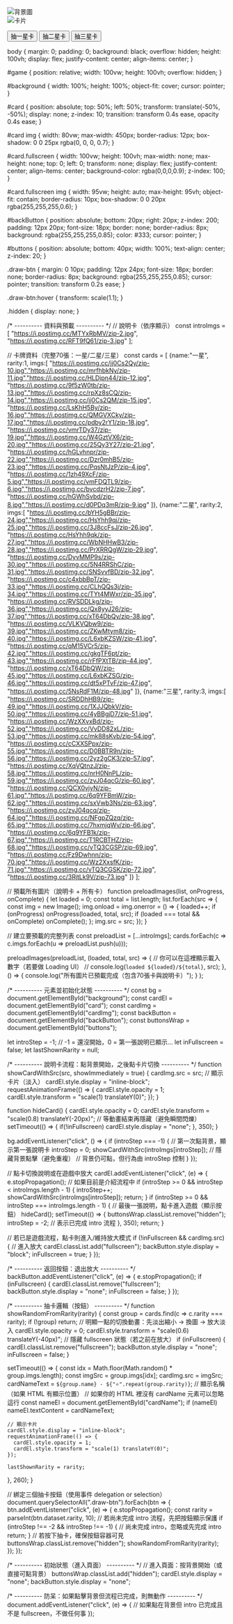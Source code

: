 <div id="game">
  <img id="background" src="https://i.postimg.cc/BbMSWcJZ/zip-1.jpg" alt="背景圖" />

  <div id="card" class="hidden">
    <img id="cardImg" src="" alt="卡片" />
  </div>

  <button id="backButton" style="display:none;">返回</button>

  <div id="buttons" class="hidden">
    <button class="draw-btn" data-rarity="1">抽一星卡</button>
    <button class="draw-btn" data-rarity="2">抽二星卡</button>
    <button class="draw-btn" data-rarity="3">抽三星卡</button>
  </div>
</div>

body {
  margin: 0;
  padding: 0;
  background: black;
  overflow: hidden;
  height: 100vh;
  display: flex;
  justify-content: center;
  align-items: center;
}

#game {
  position: relative;
  width: 100vw;
  height: 100vh;
  overflow: hidden;
}

#background {
  width: 100%;
  height: 100%;
  object-fit: cover;
  cursor: pointer;
}

#card {
  position: absolute;
  top: 50%;
  left: 50%;
  transform: translate(-50%, -50%);
  display: none;
  z-index: 10;
  transition: transform 0.4s ease, opacity 0.4s ease;
}

#card img {
  width: 80vw;
  max-width: 450px;
  border-radius: 12px;
  box-shadow: 0 0 25px rgba(0, 0, 0, 0.7);
}

#card.fullscreen {
  width: 100vw;
  height: 100vh;
  max-width: none;
  max-height: none;
  top: 0;
  left: 0;
  transform: none;
  display: flex;
  justify-content: center;
  align-items: center;
  background-color: rgba(0,0,0,0.9);
  z-index: 100;
}

#card.fullscreen img {
  width: 95vw;
  height: auto;
  max-height: 95vh;
  object-fit: contain;
  border-radius: 10px;
  box-shadow: 0 0 20px rgba(255,255,255,0.6);
}

#backButton {
  position: absolute;
  bottom: 20px;
  right: 20px;
  z-index: 200;
  padding: 12px 20px;
  font-size: 18px;
  border: none;
  border-radius: 8px;
  background: rgba(255,255,255,0.85);
  color: #333;
  cursor: pointer;
}

#buttons {
  position: absolute;
  bottom: 40px;
  width: 100%;
  text-align: center;
  z-index: 20;
}

.draw-btn {
  margin: 0 10px;
  padding: 12px 24px;
  font-size: 18px;
  border: none;
  border-radius: 8px;
  background: rgba(255,255,255,0.85);
  cursor: pointer;
  transition: transform 0.2s ease;
}

.draw-btn:hover {
  transform: scale(1.1);
}

.hidden {
  display: none;
}

/* ---------- 資料與預載 ---------- */
// 說明卡（依序顯示）
const introImgs = [
  "https://i.postimg.cc/MTYxRbMV/zip-2.jpg",
  "https://i.postimg.cc/RFT9fQ61/zip-3.jpg"
];

// 卡牌資料（完整70張：一星/二星/三星）
const cards = [
  {name:"一星", rarity:1, imgs:[
    "https://i.postimg.cc/jj0Cs2Qy/zip-10.jpg","https://i.postimg.cc/mrfhbkNy/zip-11.jpg","https://i.postimg.cc/HLDjpn44/zip-12.jpg",
    "https://i.postimg.cc/9f5zW0tb/zip-13.jpg","https://i.postimg.cc/rpXz8sCQ/zip-14.jpg","https://i.postimg.cc/jj0Cs2QM/zip-15.jpg",
    "https://i.postimg.cc/LsKhH5By/zip-16.jpg","https://i.postimg.cc/QMGVXCky/zip-17.jpg","https://i.postimg.cc/pdby2rY1/zip-18.jpg",
    "https://i.postimg.cc/vmrTDy37/zip-19.jpg","https://i.postimg.cc/W4GztVX6/zip-20.jpg","https://i.postimg.cc/25Qy3Y27/zip-21.jpg",
    "https://i.postimg.cc/hGLvhnpr/zip-22.jpg","https://i.postimg.cc/Dzr0mhB5/zip-23.jpg","https://i.postimg.cc/PqsNtJzP/zip-4.jpg",
    "https://i.postimg.cc/1zh49XcF/zip-5.jpg","https://i.postimg.cc/vmFDQTL9/zip-6.jpg","https://i.postimg.cc/bvcdzrH2/zip-7.jpg",
    "https://i.postimg.cc/hGWhSvbd/zip-8.jpg","https://i.postimg.cc/d0PDq3mR/zip-9.jpg"
  ]},
  {name:"二星", rarity:2, imgs:[
    "https://i.postimg.cc/bYH5gBBr/zip-24.jpg","https://i.postimg.cc/HsYhh9qj/zip-25.jpg","https://i.postimg.cc/3J8ccFsJ/zip-26.jpg",
    "https://i.postimg.cc/HsYhh9qk/zip-27.jpg","https://i.postimg.cc/WbNHHwB3/zip-28.jpg","https://i.postimg.cc/PrXRRQgW/zip-29.jpg",
    "https://i.postimg.cc/DyvMMP9s/zip-30.jpg","https://i.postimg.cc/5N4RRShC/zip-31.jpg","https://i.postimg.cc/SNSvvfBD/zip-32.jpg",
    "https://i.postimg.cc/c4xbbBpT/zip-33.jpg","https://i.postimg.cc/CLhQQs3j/zip-34.jpg","https://i.postimg.cc/TYt4MWxr/zip-35.jpg",
    "https://i.postimg.cc/RVSDDLkg/zip-36.jpg","https://i.postimg.cc/Qx8yyJ26/zip-37.jpg","https://i.postimg.cc/xT64DbQy/zip-38.jpg",
    "https://i.postimg.cc/VLKVQbw9/zip-39.jpg","https://i.postimg.cc/ZKwMtym8/zip-40.jpg","https://i.postimg.cc/L6xbKZSW/zip-41.jpg",
    "https://i.postimg.cc/qM15VCr5/zip-42.jpg","https://i.postimg.cc/gkgTF6pt/zip-43.jpg","https://i.postimg.cc/rFfPXtTB/zip-44.jpg",
    "https://i.postimg.cc/xT64DbQW/zip-45.jpg","https://i.postimg.cc/L6xbKZSG/zip-46.jpg","https://i.postimg.cc/dt5xPTvF/zip-47.jpg",
    "https://i.postimg.cc/5NsRdF1M/zip-48.jpg"
  ]},
  {name:"三星", rarity:3, imgs:[
    "https://i.postimg.cc/SRDDhHB9/zip-49.jpg","https://i.postimg.cc/1XJJQbkV/zip-50.jpg","https://i.postimg.cc/4yBBgjD7/zip-51.jpg",
    "https://i.postimg.cc/WzXXvxBd/zip-52.jpg","https://i.postimg.cc/VvDD82xL/zip-53.jpg","https://i.postimg.cc/mk88sKvb/zip-54.jpg",
    "https://i.postimg.cc/cCXXSPpx/zip-55.jpg","https://i.postimg.cc/D0BBTR9n/zip-56.jpg","https://i.postimg.cc/2yz2gCK3/zip-57.jpg",
    "https://i.postimg.cc/XqVQtnzJ/zip-58.jpg","https://i.postimg.cc/nrH0NnPL/zip-59.jpg","https://i.postimg.cc/zvJ04qcG/zip-60.jpg",
    "https://i.postimg.cc/QCX0vjyN/zip-61.jpg","https://i.postimg.cc/6q9YFBmW/zip-62.jpg","https://i.postimg.cc/sxVwb3Ns/zip-63.jpg",
    "https://i.postimg.cc/zvJ04qcq/zip-64.jpg","https://i.postimg.cc/NFgpZQzq/zip-65.jpg","https://i.postimg.cc/7hxmjqWv/zip-66.jpg",
    "https://i.postimg.cc/6q9YFB1k/zip-67.jpg","https://i.postimg.cc/T1RCBTHZ/zip-68.jpg","https://i.postimg.cc/vTQ3CGSP/zip-69.jpg",
    "https://i.postimg.cc/Fz9Dwhnn/zip-70.jpg","https://i.postimg.cc/Wz2XxsfK/zip-71.jpg","https://i.postimg.cc/vTQ3CGSK/zip-72.jpg",
    "https://i.postimg.cc/3RjtLk9V/zip-73.jpg"
  ]}
];

// 預載所有圖片（說明卡 + 所有卡）
function preloadImages(list, onProgress, onComplete) {
  let loaded = 0;
  const total = list.length;
  list.forEach(src => {
    const img = new Image();
    img.onload = img.onerror = () => {
      loaded++;
      if (onProgress) onProgress(loaded, total, src);
      if (loaded === total && onComplete) onComplete();
    };
    img.src = src;
  });
}

// 建立要預載的完整列表
const preloadList = [...introImgs];
cards.forEach(c => c.imgs.forEach(u => preloadList.push(u)));

preloadImages(preloadList,
  (loaded, total, src) => {
    // 你可以在這裡顯示載入數字（若要做 Loading UI）
    // console.log(`loaded ${loaded}/${total}`, src);
  },
  () => {
    console.log("所有圖片已預載完成（包含70張卡與說明卡）");
  }
);

/* ---------- 元素並初始化狀態 ---------- */
const bg = document.getElementById("background");
const cardEl = document.getElementById("card");
const cardImg = document.getElementById("cardImg");
const backButton = document.getElementById("backButton");
const buttonsWrap = document.getElementById("buttons");

let introStep = -1;   // -1 = 還沒開始，0 = 第一張說明已顯示...
let inFullscreen = false;
let lastShownRarity = null;

/* ---------- 說明卡流程：點背景開始，之後點卡片切換 ---------- */
function showCardWithSrc(src, showImmediately = true) {
  cardImg.src = src;
  // 顯示卡片（淡入）
  cardEl.style.display = "inline-block";
  requestAnimationFrame(() => {
    cardEl.style.opacity = 1;
    cardEl.style.transform = "scale(1) translateY(0)";
  });
}

function hideCard() {
  cardEl.style.opacity = 0;
  cardEl.style.transform = "scale(0.8) translateY(-20px)";
  // 等動畫結束再隱藏（避免瞬間閃爍）
  setTimeout(() => { if(!inFullscreen) cardEl.style.display = "none"; }, 350);
}

bg.addEventListener("click", () => {
  if (introStep === -1) {
    // 第一次點背景，顯示第一張說明卡
    introStep = 0;
    showCardWithSrc(introImgs[introStep]);
    // 隱藏背景點擊（避免重複）
    // 背景仍可點，但行為由 introStep 控制
  }
});

// 點卡切換說明或在遊戲中放大
cardEl.addEventListener("click", (e) => {
  e.stopPropagation();
  // 如果目前是介紹流程中
  if (introStep >= 0 && introStep < introImgs.length - 1) {
    introStep++;
    showCardWithSrc(introImgs[introStep]);
    return;
  }
  if (introStep >= 0 && introStep === introImgs.length - 1) {
    // 最後一張說明，點卡進入遊戲（顯示按鈕）
    hideCard();
    setTimeout(() => {
      buttonsWrap.classList.remove("hidden");
      introStep = -2; // 表示已完成 intro 流程
    }, 350);
    return;
  }

  // 若已是遊戲流程，點卡則進入/維持放大模式
  if (!inFullscreen && cardImg.src) {
    // 進入放大
    cardEl.classList.add("fullscreen");
    backButton.style.display = "block";
    inFullscreen = true;
  }
});

/* ---------- 返回按鈕：退出放大 ---------- */
backButton.addEventListener("click", (e) => {
  e.stopPropagation();
  if (inFullscreen) {
    cardEl.classList.remove("fullscreen");
    backButton.style.display = "none";
    inFullscreen = false;
  }
});

/* ---------- 抽卡邏輯（按鈕） ---------- */
function showRandomFromRarity(rarity) {
  const group = cards.find(c => c.rarity === rarity);
  if (!group) return;
  // 明顯一點的切換動畫：先淡出縮小 -> 換圖 -> 放大淡入
  cardEl.style.opacity = 0;
  cardEl.style.transform = "scale(0.6) translateY(-40px)";
  // 隱藏 fullscreen 狀態（若之前在放大）
  if (inFullscreen) {
    cardEl.classList.remove("fullscreen");
    backButton.style.display = "none";
    inFullscreen = false;
  }

  setTimeout(() => {
    const idx = Math.floor(Math.random() * group.imgs.length);
    const imgSrc = group.imgs[idx];
    cardImg.src = imgSrc;
    cardNameText = `${group.name} - ${"⭐".repeat(group.rarity)}`;
    // 顯示名稱（如果 HTML 有顯示位置）
    // 如果你的 HTML 裡沒有 cardName 元素可以忽略這行
    const nameEl = document.getElementById("cardName");
    if (nameEl) nameEl.textContent = cardNameText;

    // 顯示卡片
    cardEl.style.display = "inline-block";
    requestAnimationFrame(() => {
      cardEl.style.opacity = 1;
      cardEl.style.transform = "scale(1) translateY(0)";
    });

    lastShownRarity = rarity;
  }, 260);
}

// 綁定三個抽卡按鈕（使用事件 delegation or selection）
document.querySelectorAll(".draw-btn").forEach(btn => {
  btn.addEventListener("click", (e) => {
    e.stopPropagation();
    const rarity = parseInt(btn.dataset.rarity, 10);
    // 若尚未完成 intro 流程，先把按鈕顯示保護
    if (introStep !== -2 && introStep !== -1) {
      // 尚未完成 intro，忽略或先完成 intro
      return;
    }
    // 若按下抽卡，確保按鈕容器可見
    buttonsWrap.classList.remove("hidden");
    showRandomFromRarity(rarity);
  });
});

/* ---------- 初始狀態（進入頁面） ---------- */
// 進入頁面：按背景開始（或直接可點背景）
buttonsWrap.classList.add("hidden");
cardEl.style.display = "none";
backButton.style.display = "none";

/* ---------- 防呆：如果點擊背景但流程已完成，則無動作 ---------- */
document.addEventListener("click", (e) => {
  // 如果點在背景但 intro 已完成且不是 fullscreen，不做任何事
});